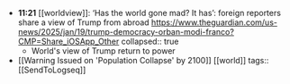 - **11:21** [[worldview]]: ‘Has the world gone mad? It has’: foreign reporters share a view of Trump from abroad https://www.theguardian.com/us-news/2025/jan/19/trump-democracy-orban-modi-franco?CMP=Share_iOSApp_Other
  collapsed:: true
	- World's view of Trump return to power
- [[Warning Issued on 'Population Collapse' by 2100]] [[world]] 
  tags:: [[SendToLogseq]]